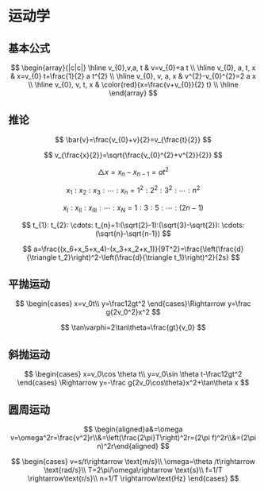 # 运动学

## 基本公式

$$
\begin{array}{|c|c|}
\hline v_{0},v,a, t &  v=v_{0}+a t \\
\hline v_{0}, a, t, x & x=v_{0} t+\frac{1}{2} a t^{2} \\
\hline v_{0}, v, a, x &  v^{2}-v_{0}^{2}=2 a x \\
\hline v_{0}, v, t, x &  \color{red}{x=\frac{v+v_{0}}{2} t} \\
\hline
\end{array}
$$

## 推论

$$
\bar{v}=\frac{v_{0}+v}{2}=v_{\frac{t}{2}}
$$

$$
v_{\frac{x}{2}}=\sqrt{\frac{v_{0}^{2}+v^{2}}{2}}
$$

$$
\triangle x=x_n-x_{n-1}=at^2
$$

$$
x_{1}: x_{2}: x_{3}: \cdots: x_{n}=1^{2}: 2^{2}:3^{2}: \cdots: n^{2}
$$

$$
x_{\mathrm{I}}: x_{\mathrm{II}}: x_{\mathrm{III}} : \cdots: x_{N}=1: 3: 5: \cdots:(2 n-1)
$$

$$
t_{1}: t_{2}: \cdots: t_{n}=1:(\sqrt{2}-1):(\sqrt{3}-\sqrt{2}): \cdots:(\sqrt{n}-\sqrt{n-1})
$$

$$
a=\frac{(x_6+x_5+x_4)-(x_3+x_2+x_1)}{9T^2}=\frac{\left(\frac{d}{\triangle t_2}\right)^2-\left(\frac{d}{\triangle t_1}\right)^2}{2s}
$$

## 平抛运动

$$
\begin{cases}
x=v_0t\\
y=\frac12gt^2
\end{cases}\Rightarrow y=\frac g{2v_0^2}x^2
$$

$$
\tan\varphi=2\tan\theta=\frac{gt}{v_0}
$$

## 斜抛运动

$$
\begin{cases}
x=v_0\cos \theta t\\
y=v_0\sin \theta t-\frac12gt^2
\end{cases}
\Rightarrow
y=-\frac g{2v_0\cos\theta}x^2+\tan\theta x
$$



## 圆周运动

$$
\begin{aligned}a&=\omega v=\omega^2r=\frac{v^2}r\\&=\left(\frac{2\pi}T\right)^2r=(2\pi f)^2r\\&=(2\pi n)^2r\end{aligned}
$$

$$
\begin{cases}
v=s/t\rightarrow \text{m/s}\\
\omega=\theta /t\rightarrow \text{rad/s}\\
T=2\pi/\omega\rightarrow \text{s}\\
f=1/T \rightarrow\text{r/s}\\
n=1/T \rightarrow\text{Hz}
\end{cases}
$$


